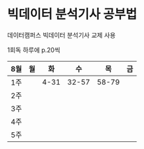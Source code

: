 # 빅데이터 분석기사 공부법

데이터캠퍼스 빅데이터 분석기사 교제 사용

1회독 하루에 p.20씩

8월|월|화|수|목|금
---|---|---|---|---|---|
1주| |4-31|32-57|58-79| |
2주| ||| | |
3주| ||| | |
4주| ||| | |
5주| ||| | |
